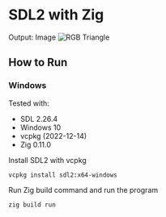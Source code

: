 # SDL2 with Zig

Output:
Image
![RGB Triangle](tmp.jpg)

## How to Run
### Windows
Tested with:
* SDL 2.26.4
* Windows 10
* vcpkg (2022-12-14)
* Zig 0.11.0

Install SDL2 with vcpkg
```
vcpkg install sdl2:x64-windows
```

Run Zig build command and run the program
```
zig build run
```


